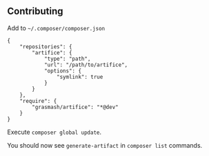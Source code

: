 ## Contributing


Add to `~/.composer/composer.json`
```
{
    "repositories": {
        "artifice": {
            "type": "path",
            "url": "/path/to/artifice",
            "options": {
                "symlink": true
            }
        }
    },
    "require": {
        "grasmash/artifice": "*@dev"
    }
}
```

Execute `composer global update`.

You should now see `generate-artifact` in `composer list` commands.